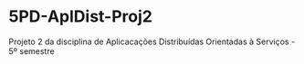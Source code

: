 5PD-AplDist-Proj2
=================

Projeto 2 da disciplina de Aplicacações Distribuídas Orientadas à Serviços - 5º semestre
